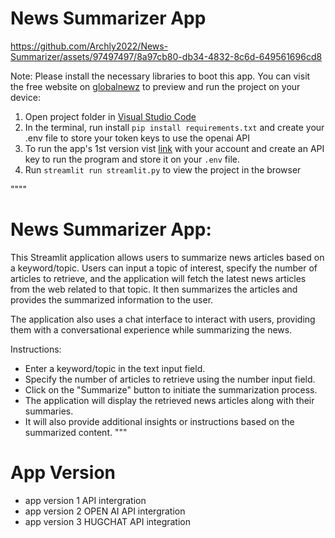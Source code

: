 
  # News Summarizer App

  
https://github.com/Archly2022/News-Summarizer/assets/97497497/8a97cb80-db34-4832-8c6d-649561696cd8



  Note: Please install the necessary libraries to boot this app. You can visit the free website on <a href="https://globalnewz.streamlit.app">globalnewz</a>
to preview and run the project on your device:

  1) Open project folder in <a href="https://code.visualstudio.com/download">Visual Studio Code</a>
  2) In the terminal, run install `pip install requirements.txt` and create your .env file to store your token keys to use the openai API
  3) To run the app's 1st version vist <a href="https://platform.openai.com">link</a> with your account and create an API key to run the program and store it on your `.env` file.
  4) Run `streamlit run streamlit.py` to view the project in the browser
  
""""
# News Summarizer App:

This Streamlit application allows users to summarize news articles based on a keyword/topic.
Users can input a topic of interest, specify the number of articles to retrieve, and the
application will fetch the latest news articles from the web related to that topic. It then
summarizes the articles and provides the summarized information to the user.

The application also uses a chat interface to interact with users, providing them with a
conversational experience while summarizing the news.

Instructions:
- Enter a keyword/topic in the text input field.
- Specify the number of articles to retrieve using the number input field.
- Click on the "Summarize" button to initiate the summarization process.
- The application will display the retrieved news articles along with their summaries.
- It will also provide additional insights or instructions based on the summarized content.
"""

# App Version
- app version 1 API intergration
- app version 2 OPEN AI API intergration
- app version 3 HUGCHAT API integration
